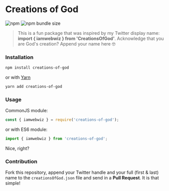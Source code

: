 # Creations of God

![npm](https://img.shields.io/npm/v/creations-of-god?style=flat-square) ![npm bundle size](https://img.shields.io/bundlephobia/min/creations-of-god?style=flat-square)

> This is a fun package that was inspired by my Twitter display name: **import { iamwebwiz } from 'CreationsOfGod'**. Acknowledge that you are God's creation? Append your name here 🤓

### Installation

```bash
npm install creations-of-god
```

or with [Yarn](https://yarnpkg.com)

```bash
yarn add creations-of-god
```

### Usage

CommonJS module:

```javascript
const { iamwebwiz } = require('creations-of-god');
```

or with ES6 module:

```javascript
import { iamwebwiz } from 'creations-of-god';
```

Nice, right?

### Contribution

Fork this repository, append your Twitter handle and your full (first & last) name to the `creationsOfGod.json` file and send in a **Pull Request**. It is that simple!
